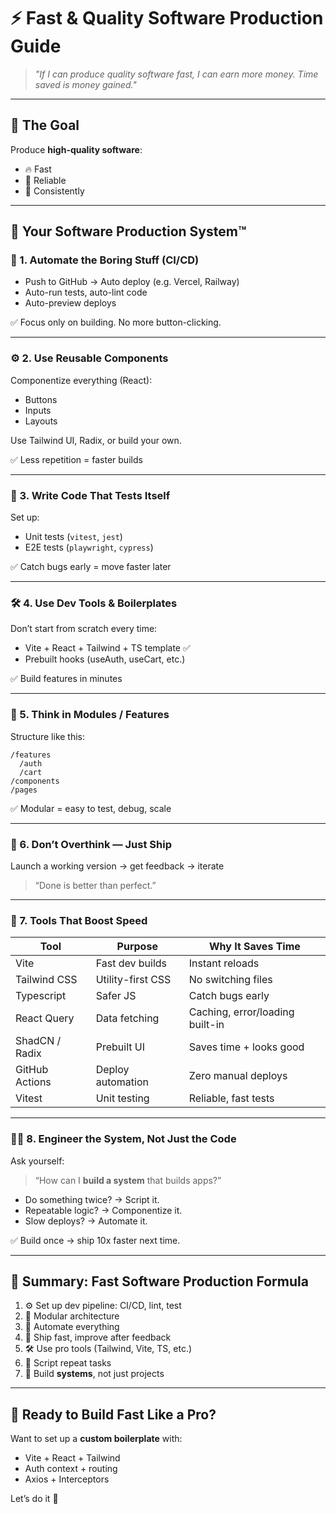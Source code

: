 
# ⚡ Fast & Quality Software Production Guide

> _"If I can produce quality software fast, I can earn more money. Time saved is money gained."_

---

## 🧠 The Goal
Produce **high-quality software**:
- 🔥 Fast
- 💯 Reliable
- 🚀 Consistently

---

## 🧰 Your Software Production System™

### 🔧 1. Automate the Boring Stuff (CI/CD)
- Push to GitHub → Auto deploy (e.g. Vercel, Railway)
- Auto-run tests, auto-lint code
- Auto-preview deploys

✅ Focus only on building. No more button-clicking.

---

### ⚙️ 2. Use Reusable Components
Componentize everything (React):
- Buttons
- Inputs
- Layouts

Use Tailwind UI, Radix, or build your own.

✅ Less repetition = faster builds

---

### 🧪 3. Write Code That Tests Itself
Set up:
- Unit tests (`vitest`, `jest`)
- E2E tests (`playwright`, `cypress`)

✅ Catch bugs early = move faster later

---

### 🛠️ 4. Use Dev Tools & Boilerplates
Don’t start from scratch every time:
- Vite + React + Tailwind + TS template ✅
- Prebuilt hooks (useAuth, useCart, etc.)

✅ Build features in minutes

---

### 🧱 5. Think in Modules / Features
Structure like this:
```
/features
  /auth
  /cart
/components
/pages
```

✅ Modular = easy to test, debug, scale

---

### 🧠 6. Don’t Overthink — Just Ship
Launch a working version → get feedback → iterate

> “Done is better than perfect.”

---

### 🧰 7. Tools That Boost Speed

| Tool           | Purpose              | Why It Saves Time          |
|----------------|----------------------|-----------------------------|
| Vite           | Fast dev builds       | Instant reloads             |
| Tailwind CSS   | Utility-first CSS     | No switching files          |
| Typescript     | Safer JS              | Catch bugs early            |
| React Query    | Data fetching         | Caching, error/loading built-in |
| ShadCN / Radix | Prebuilt UI           | Saves time + looks good     |
| GitHub Actions | Deploy automation     | Zero manual deploys         |
| Vitest         | Unit testing          | Reliable, fast tests        |

---

### 🧙‍♂️ 8. Engineer the System, Not Just the Code

Ask yourself:
> “How can I **build a system** that builds apps?”

- Do something twice? → Script it.
- Repeatable logic? → Componentize it.
- Slow deploys? → Automate it.

✅ Build once → ship 10x faster next time.

---

## 🔁 Summary: Fast Software Production Formula

1. ⚙️ Set up dev pipeline: CI/CD, lint, test
2. 🧩 Modular architecture
3. 🤖 Automate everything
4. 🚢 Ship fast, improve after feedback
5. 🛠 Use pro tools (Tailwind, Vite, TS, etc.)
6. 🔁 Script repeat tasks
7. 🧠 Build **systems**, not just projects

---

## 🚀 Ready to Build Fast Like a Pro?

Want to set up a **custom boilerplate** with:
- Vite + React + Tailwind
- Auth context + routing
- Axios + Interceptors

Let’s do it 💪
